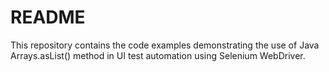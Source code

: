 # README #

This repository contains the code examples demonstrating the use of Java Arrays.asList() method in UI test automation using Selenium WebDriver.
